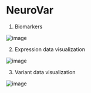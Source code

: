 # NeuroVar

1. Biomarkers 

![image](https://user-images.githubusercontent.com/73958439/232723944-8e5e658e-bbe5-40e7-92d7-f855ae0400aa.png)


2. Expression data visualization

![image](https://user-images.githubusercontent.com/73958439/232724064-e2803d44-4381-408e-b0b7-0a9553b8a16b.png)

3. Variant data visualization

![image](https://user-images.githubusercontent.com/73958439/232724156-3bd91417-89ec-4d1e-a56e-953836a0256b.png)
